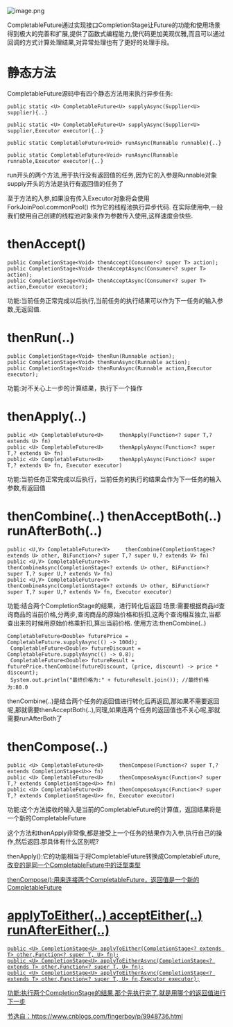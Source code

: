 ![image.png](https://github.com/oh-huohou/huohou.blog/blob/main/image/image-completionstage01.png)

CompletableFuture通过实现接口CompletionStage让Future的功能和使用场景得到极大的完善和扩展,提供了函数式编程能力,使代码更加美观优雅,而且可以通过回调的方式计算处理结果,对异常处理也有了更好的处理手段。
# 静态方法
CompletableFuture源码中有四个静态方法用来执行异步任务:
```
public static <U> CompletableFuture<U> supplyAsync(Supplier<U> supplier){..}

public static <U> CompletableFuture<U> supplyAsync(Supplier<U> supplier,Executor executor){..}

public static CompletableFuture<Void> runAsync(Runnable runnable){..}

public static CompletableFuture<Void> runAsync(Runnable runnable,Executor executor){..} 
```
run开头的两个方法,用于执行没有返回值的任务,因为它的入参是Runnable对象
supply开头的方法是执行有返回值的任务了

至于方法的入参,如果没有传入Executor对象将会使用ForkJoinPool.commonPool() 作为它的线程池执行异步代码.
在实际使用中,一般我们使用自己创建的线程池对象来作为参数传入使用,这样速度会快些.
# thenAccept()
```
public CompletionStage<Void> thenAccept(Consumer<? super T> action);
public CompletionStage<Void> thenAcceptAsync(Consumer<? super T> action);
public CompletionStage<Void> thenAcceptAsync(Consumer<? super T> action,Executor executor);
```
功能:当前任务正常完成以后执行,当前任务的执行结果可以作为下一任务的输入参数,无返回值.
# thenRun(..)
```
public CompletionStage<Void> thenRun(Runnable action);
public CompletionStage<Void> thenRunAsync(Runnable action);
public CompletionStage<Void> thenRunAsync(Runnable action,Executor executor);
```
功能:对不关心上一步的计算结果，执行下一个操作
# thenApply(..)
```
public <U> CompletableFuture<U>     thenApply(Function<? super T,? extends U> fn)
public <U> CompletableFuture<U>     thenApplyAsync(Function<? super T,? extends U> fn)
public <U> CompletableFuture<U>     thenApplyAsync(Function<? super T,? extends U> fn, Executor executor)
```
功能:当前任务正常完成以后执行，当前任务的执行的结果会作为下一任务的输入参数,有返回值
# thenCombine(..)  thenAcceptBoth(..)  runAfterBoth(..)
```
public <U,V> CompletableFuture<V>     thenCombine(CompletionStage<? extends U> other, BiFunction<? super T,? super U,? extends V> fn)
public <U,V> CompletableFuture<V>     thenCombineAsync(CompletionStage<? extends U> other, BiFunction<? super T,? super U,? extends V> fn)
public <U,V> CompletableFuture<V>     thenCombineAsync(CompletionStage<? extends U> other, BiFunction<? super T,? super U,? extends V> fn, Executor executor)
```
功能:结合两个CompletionStage的结果，进行转化后返回
场景:需要根据商品id查询商品的当前价格,分两步,查询商品的原始价格和折扣,这两个查询相互独立,当都查出来的时候用原始价格乘折扣,算出当前价格. 使用方法:thenCombine(..)
```
CompletableFuture<Double> futurePrice = CompletableFuture.supplyAsync(() -> 100d);
 CompletableFuture<Double> futureDiscount = CompletableFuture.supplyAsync(() -> 0.8);
 CompletableFuture<Double> futureResult = futurePrice.thenCombine(futureDiscount, (price, discount) -> price * discount);
 System.out.println("最终价格为:" + futureResult.join()); //最终价格为:80.0
```
thenCombine(..)是结合两个任务的返回值进行转化后再返回,那如果不需要返回呢,那就需要thenAcceptBoth(..),同理,如果连两个任务的返回值也不关心呢,那就需要runAfterBoth了
# thenCompose(..)
```
public <U> CompletableFuture<U>     thenCompose(Function<? super T,? extends CompletionStage<U>> fn)
public <U> CompletableFuture<U>     thenComposeAsync(Function<? super T,? extends CompletionStage<U>> fn)
public <U> CompletableFuture<U>     thenComposeAsync(Function<? super T,? extends CompletionStage<U>> fn, Executor executor)
```
功能:这个方法接收的输入是当前的CompletableFuture的计算值，返回结果将是一个新的CompletableFuture

这个方法和thenApply非常像,都是接受上一个任务的结果作为入参,执行自己的操作,然后返回.那具体有什么区别呢?

thenApply():它的功能相当于将CompletableFuture<T>转换成CompletableFuture<U>,改变的是同一个CompletableFuture中的泛型类型

thenCompose():用来连接两个CompletableFuture，返回值是一个新的CompletableFuture
# applyToEither(..)  acceptEither(..)  runAfterEither(..)
```
public <U> CompletionStage<U> applyToEither(CompletionStage<? extends T> other,Function<? super T, U> fn);
public <U> CompletionStage<U> applyToEitherAsync(CompletionStage<? extends T> other,Function<? super T, U> fn);
public <U> CompletionStage<U> applyToEitherAsync(CompletionStage<? extends T> other,Function<? super T, U> fn,Executor executor);
```
功能:执行两个CompletionStage的结果,那个先执行完了,就是用哪个的返回值进行下一步


节选自：https://www.cnblogs.com/fingerboy/p/9948736.html



